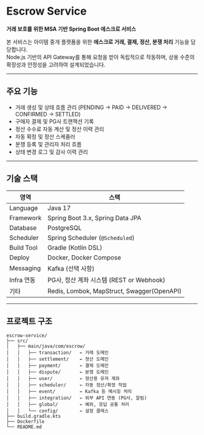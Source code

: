 # Escrow Service

**거래 보호를 위한 MSA 기반 Spring Boot 에스크로 서비스**

본 서비스는 아이템 중개 플랫폼을 위한 **에스크로 거래, 결제, 정산, 분쟁 처리** 기능을 담당합니다.  
Node.js 기반의 API Gateway를 통해 요청을 받아 독립적으로 작동하며, 상용 수준의 확장성과 안정성을 고려하여 설계되었습니다.

---

##  주요 기능

- 거래 생성 및 상태 흐름 관리 (PENDING → PAID → DELIVERED → CONFIRMED → SETTLED)
- 구매자 결제 및 PG사 트랜잭션 기록
- 정산 수수료 자동 계산 및 정산 이력 관리
- 자동 확정 및 정산 스케줄러
- 분쟁 등록 및 관리자 처리 흐름
- 상태 변경 로그 및 감사 이력 관리

---

##  기술 스택

| 영역         | 스택 |
|--------------|------|
| Language     | Java 17 |
| Framework    | Spring Boot 3.x, Spring Data JPA |
| Database     | PostgreSQL |
| Scheduler    | Spring Scheduler (`@Scheduled`) |
| Build Tool   | Gradle (Kotlin DSL) |
| Deploy       | Docker, Docker Compose |
| Messaging    | Kafka (선택 사항) |
| Infra 연동   | PG사, 정산 계좌 시스템 (REST or Webhook) |
| 기타         | Redis, Lombok, MapStruct, Swagger(OpenAPI) |

---

##  프로젝트 구조

```text
escrow-service/
├── src/
│   ├── main/java/com/escrow/
│   │   ├── transaction/   ← 거래 도메인
│   │   ├── settlement/    ← 정산 도메인
│   │   ├── payment/       ← 결제 도메인
│   │   ├── dispute/       ← 분쟁 도메인
│   │   ├── user/          ← 정산용 유저 계좌
│   │   ├── scheduler/     ← 자동 정산/확정 작업
│   │   ├── event/         ← Kafka 등 메시징 처리
│   │   ├── integration/   ← 외부 API 연동 (PG사, 알림)
│   │   ├── global/        ← 예외, 응답 공통 처리
│   │   └── config/        ← 설정 클래스
├── build.gradle.kts
├── Dockerfile
└── README.md
